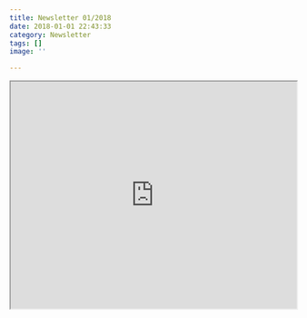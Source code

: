 ```yaml
---
title: Newsletter 01/2018
date: 2018-01-01 22:43:33
category: Newsletter
tags: []
image: ''

---
```


<iframe src="http://mailchi.mp/23fa73f54c72/der-schne-und-der-beat-2000589" width="100%" height="400px"></iframe>
